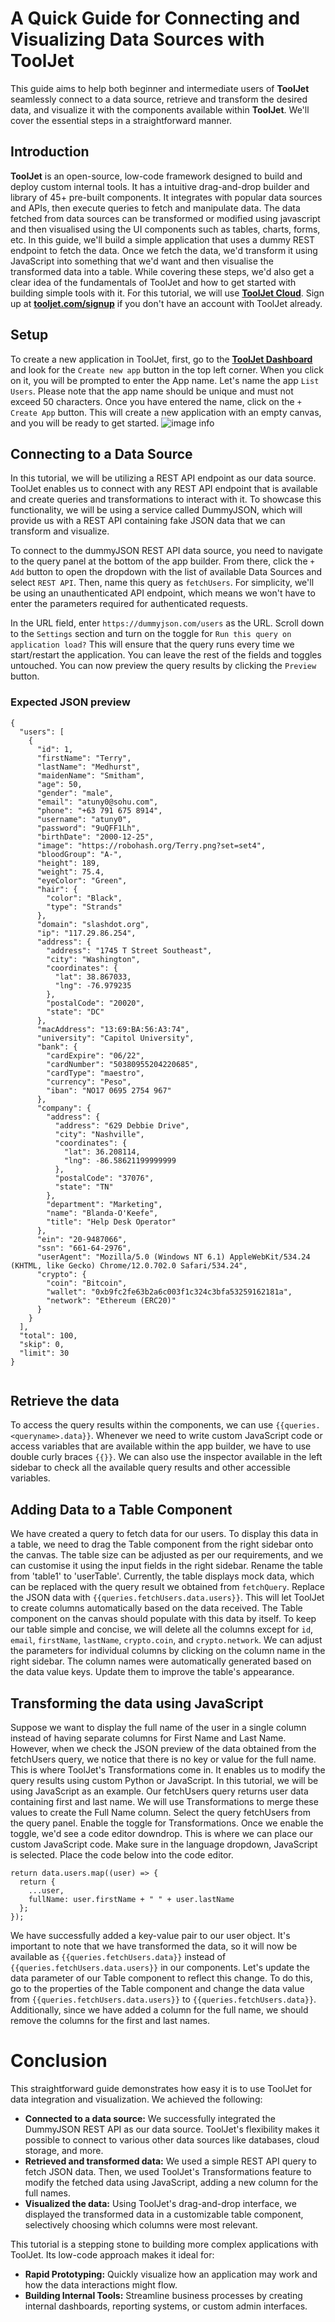 ﻿# A Quick Guide for Connecting and Visualizing Data Sources with ToolJet

This guide aims to help both beginner and intermediate users of **ToolJet** seamlessly connect to a data source, retrieve and transform the desired data, and visualize it with the components available within **ToolJet**. We'll cover the essential steps in a straightforward manner.

## Introduction

**ToolJet** is an open-source, low-code framework designed to  build and deploy custom internal tools. It has a intuitive drag-and-drop builder and library of 45+ pre-built components. It integrates with popular data sources and APIs, then execute queries to fetch and manipulate data. The data fetched from data sources can be transformed or modified using javascript and then visualised using the UI components such as tables, charts, forms, etc.
In this guide, we'll build a simple application that uses a dummy REST endpoint to fetch the data. Once we fetch the data, we'd transform it using JavaScript into something that we'd want and then visualise the transformed data into a table. While covering these steps, we'd also get a clear idea of the fundamentals of ToolJet and how to get started with building simple tools with it.
For this tutorial, we will use [**ToolJet Cloud**](https://www.tooljet.com/). Sign up at [**tooljet.com/signup**](https://www.tooljet.com/signup) if you don't have an account with ToolJet already.

## Setup

To create a new application in ToolJet, first, go to the
[**ToolJet Dashboard**](https://app.tooljet.com/) and look for the `Create new app` button in the top left corner. When you click on it, you will be prompted to enter the App name. Let's name the app `List Users`. Please note that the app name should be unique and must not exceed 50 characters. Once you have entered the name, click on the `+ Create App` button. This will create a new application with an empty canvas, and you will be ready to get started.
![image info](./assets/Create-app.png)

## Connecting to a Data Source

In this tutorial, we will be utilizing a REST API endpoint as our data source. ToolJet enables us to connect with any REST API endpoint that is available and create queries and transformations to interact with it. To showcase this functionality, we will be using a service called DummyJSON, which will provide us with a REST API containing fake JSON data that we can transform and visualize.

To connect to the dummyJSON REST API data source, you need to navigate to the query panel at the bottom of the app builder. From there, click the `+ Add` button to open the dropdown with the list of available Data Sources and select `REST API`. Then, name this query as `fetchUsers`. For simplicity, we'll be using an unauthenticated API endpoint, which means we won't have to enter the parameters required for authenticated requests.

In the URL field, enter `https://dummyjson.com/users` as the URL. Scroll down to the `Settings` section and turn on the toggle for `Run this query on application load?` This will ensure that the query runs every time we start/restart the application. You can leave the rest of the fields and toggles untouched. You can now preview the query results by clicking the `Preview` button.

### Expected JSON preview

```  
{
  "users": [
    {
      "id": 1,
      "firstName": "Terry",
      "lastName": "Medhurst",
      "maidenName": "Smitham",
      "age": 50,
      "gender": "male",
      "email": "atuny0@sohu.com",
      "phone": "+63 791 675 8914",
      "username": "atuny0",
      "password": "9uQFF1Lh",
      "birthDate": "2000-12-25",
      "image": "https://robohash.org/Terry.png?set=set4",
      "bloodGroup": "A-",
      "height": 189,
      "weight": 75.4,
      "eyeColor": "Green",
      "hair": {
        "color": "Black",
        "type": "Strands"
      },
      "domain": "slashdot.org",
      "ip": "117.29.86.254",
      "address": {
        "address": "1745 T Street Southeast",
        "city": "Washington",
        "coordinates": {
          "lat": 38.867033,
          "lng": -76.979235
        },
        "postalCode": "20020",
        "state": "DC"
      },
      "macAddress": "13:69:BA:56:A3:74",
      "university": "Capitol University",
      "bank": {
        "cardExpire": "06/22",
        "cardNumber": "50380955204220685",
        "cardType": "maestro",
        "currency": "Peso",
        "iban": "NO17 0695 2754 967"
      },
      "company": {
        "address": {
          "address": "629 Debbie Drive",
          "city": "Nashville",
          "coordinates": {
            "lat": 36.208114,
            "lng": -86.58621199999999
          },
          "postalCode": "37076",
          "state": "TN"
        },
        "department": "Marketing",
        "name": "Blanda-O'Keefe",
        "title": "Help Desk Operator"
      },
      "ein": "20-9487066",
      "ssn": "661-64-2976",
      "userAgent": "Mozilla/5.0 (Windows NT 6.1) AppleWebKit/534.24 (KHTML, like Gecko) Chrome/12.0.702.0 Safari/534.24",
      "crypto": {
        "coin": "Bitcoin",
        "wallet": "0xb9fc2fe63b2a6c003f1c324c3bfa53259162181a",
        "network": "Ethereum (ERC20)"
      }
    }
  ],
  "total": 100,
  "skip": 0,
  "limit": 30
}
  
```

## Retrieve the data

To access the query results within the components, we can use `{{queries.<queryname>.data}}`. Whenever we need to write custom JavaScript code or access variables that are available within the app builder, we have to use double curly braces `{{}}`. We can also use the inspector available in the left sidebar to check all the available query results and other accessible variables.


## Adding Data to a Table Component

We have created a query to fetch data for our users. To display this data in a table, we need to drag the Table component from the right sidebar onto the canvas. The table size can be adjusted as per our requirements, and we can customise it using the input fields in the right sidebar. Rename the table from 'table1' to 'userTable'. Currently, the table displays mock data, which can be replaced with the query result we obtained from `fetchQuery`. Replace the JSON data with `{{queries.fetchUsers.data.users}}`. This will let ToolJet to create columns automatically based on the data received. The Table component on the canvas should populate with this data by itself. To keep our table simple and concise, we will delete all the columns except for `id`, `email`, `firstName`, `lastName`, `crypto.coin`, and `crypto.network`.
We can adjust the parameters for individual columns by clicking on the column name in the right sidebar. The column names were automatically generated based on the data value keys. Update them to improve the table's appearance.

## Transforming the data using JavaScript

Suppose we want to display the full name of the user in a single column instead of having separate columns for First Name and Last Name. However, when we check the JSON preview of the data obtained from the fetchUsers query, we notice that there is no key or value for the full name. This is where ToolJet's Transformations come in. It enables us to modify the query results using custom Python or JavaScript. In this tutorial, we will be using JavaScript as an example.
Our fetchUsers query returns user data containing first and last name. We will use Transformations to merge these values to create the Full Name column.
Select the query fetchUsers from the query panel. Enable the toggle for Transformations. Once we enable the toggle, we'd see a code editor downdrop. This is where we can place our custom JavaScript code. Make sure in the language dropdown, JavaScript is selected. Place the code below into the code editor.
```
return data.users.map((user) => {
  return {
    ...user,
    fullName: user.firstName + " " + user.lastName
  };
});
```
We have successfully added a key-value pair to our user object. It's important to note that we have transformed the data, so it will now be available as `{{queries.fetchUsers.data}}` instead of `{{queries.fetchUsers.data.users}}` in our components. Let's update the data parameter of our Table component to reflect this change. 
To do this, go to the properties of the Table component and change the data value from `{{queries.fetchUsers.data.users}}` to `{{queries.fetchUsers.data}}`. 
Additionally, since we have added a column for the full name, we should remove the columns for the first and last names.


# Conclusion

This straightforward guide demonstrates how easy it is to use ToolJet for data integration and visualization. We achieved the following:

-   **Connected to a data source:**  We successfully integrated the DummyJSON REST API as our data source. ToolJet's flexibility makes it possible to connect to various other data sources like databases, cloud storage, and more.
-   **Retrieved and transformed data:**  We used a simple REST API query to fetch JSON data. Then, we used ToolJet's Transformations feature to modify the fetched data using JavaScript, adding a new column for the full names.
-   **Visualized the data:**  Using ToolJet's drag-and-drop interface, we displayed the transformed data in a customizable table component, selectively choosing which columns were most relevant.

This tutorial is a stepping stone to building more complex applications with ToolJet. Its low-code approach makes it ideal for:

-   **Rapid Prototyping:**  Quickly visualize how an application may work and how the data interactions might flow.
-   **Building Internal Tools:**  Streamline business processes by creating internal dashboards, reporting systems, or custom admin interfaces.


